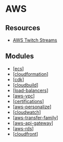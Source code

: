 AWS
===

Resources
---

- [AWS Twitch Streams
    ](https://aws.amazon.com/developer/community/live-video)

Modules
---

- [[ecs]]
- [[cloudformation]]
- [[cdk]]
- [[cloudbuild]]
- [[load-balancers]]
- [[aws-vpc]]
- [[certifications]]
- [[aws-personalize]]
- [[cloudwatch]]
- [[aws-transfer-family]]
- [[aws-api-gateway]]
- [[aws-rds]]
- [[cloudfront]]

[//begin]: # "Autogenerated link references for markdown compatibility"
[ecs]: ecs/ecs.md "ECS"
[cloudformation]: cloudformation/cloudformation.md "CloudFormation"
[cdk]: cdk/cdk.md "CDK"
[cloudbuild]: cloudbuild/cloudbuild.md "CloudBuild"
[load-balancers]: load-balancers/load-balancers.md "Load Balancers"
[aws-vpc]: vpc/aws-vpc.md "AWS VPC"
[certifications]: certifications/certifications.md "Certifications"
[aws-personalize]: aws-personalize/aws-personalize.md "AWS Personalize"
[cloudwatch]: cloudwatch/cloudwatch.md "CloudWatch"
[aws-transfer-family]: aws-transfer-family/aws-transfer-family.md "AWS Transfer Family"
[aws-api-gateway]: aws-api-gateway/aws-api-gateway.md "aws-api-gateway"
[aws-rds]: aws-rds/aws-rds.md "AWS RDS"
[cloudfront]: cloudfront/cloudfront.md "Cloudfront"
[//end]: # "Autogenerated link references"
